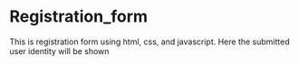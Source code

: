 # Registration_form
This is registration form using html, css, and javascript. Here the submitted user identity will be shown
